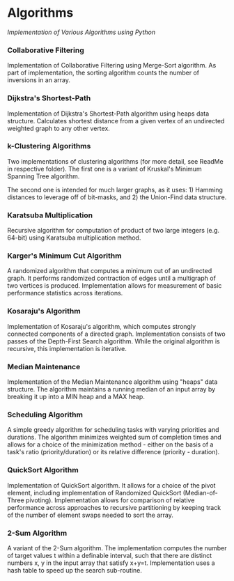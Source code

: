 # Algorithms
 *Implementation of Various Algorithms using Python*

 ### Collaborative Filtering

 Implementation of Collaborative Filtering using Merge-Sort algorithm. As part of implementation, the sorting algorithm counts the number of inversions in an array.

 ### Dijkstra's Shortest-Path
 
 Implementation of Dijkstra's Shortest-Path algorithm using heaps data structure. Calculates shortest distance from a given vertex of an undirected weighted graph to any other vertex. 

 ### k-Clustering Algorithms
 
 Two implementations of clustering algorithms (for more detail, see ReadMe in respective folder). The first one is a variant of Kruskal's Minimum Spanning Tree algorithm. 

 The second one is intended for much larger graphs, as it uses: 1) Hamming distances to leverage off of bit-masks, and 2) the Union-Find data structure.

 ### Karatsuba Multiplication
 
 Recursive algorithm for computation of product of two large integers (e.g. 64-bit) using Karatsuba multiplication method.

 ### Karger's Minimum Cut Algorithm
 
 A randomized algorithm that computes a minimum cut of an undirected graph. It performs randomized contraction of edges until a multigraph of two vertices is produced. Implementation allows for measurement of basic performance statistics across iterations.

 ### Kosaraju's Algorithm 
 
 Implementation of Kosaraju's algorithm, which computes strongly connected components of a directed graph. Implementation consists of two passes of the Depth-First Search algorithm. While the original algorithm is recursive, this implementation is iterative.

 ### Median Maintenance

 Implementation of the Median Maintenance algorithm using "heaps" data structure. The algorithm maintains a running median of an input array by breaking it up into a MIN heap and a MAX heap.

 ### Scheduling Algorithm

 A simple greedy algorithm for scheduling tasks with varying priorities and durations. The algorithm minimizes weighted sum of completion times and allows for a choice of the minimization method - either on the basis of a task's ratio (priority/duration) or its relative difference (priority - duration).

 ### QuickSort Algorithm

 Implementation of QuickSort algorithm. It allows for a choice of the pivot element, including implementation of Randomized QuickSort (Median-of-Three pivoting). Implementation allows for comparison of relative performance across approaches to recursive partitioning by keeping track of the number of element swaps needed to sort the array.

 ### 2-Sum Algorithm

 A variant of the 2-Sum algorithm. The implementation computes the number of target values t within a definable interval, such that there are distinct numbers x, y in the input array that satisfy x+y=t. Implementation uses a hash table to speed up the search sub-routine.

